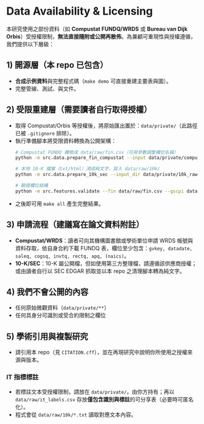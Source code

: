 
# Data Availability & Licensing

本研究使用之部份資料（如 **Compustat FUNDQ/WRDS** 或 **Bureau van Dijk Orbis**）受授權限制，**無法直接隨附或公開再散佈**。為兼顧可重現性與授權遵循，我們提供以下層級：

## 1) 開源層（本 repo 已包含）
- **合成示例資料**與完整程式碼（`make demo` 可直接重建主要表與圖）。
- 完整管線、測試、與文件。

## 2) 受限重建層（需要讀者自行取得授權）
- 取得 Compustat/Orbis 等授權後，將原始匯出置於：`data/private/`（此路徑已被 `.gitignore` 排除）。
- 執行準備腳本將受限資料轉換為公開架構：
  ```bash
  # Compustat FUNDQ 轉換成 data/raw/fin.csv（可用參數調整欄位名稱）
  python -m src.data.prepare_fin_compustat --input data/private/compustat_fundq.csv --out data/raw/fin.csv

  # 本地 10-K 檔案（txt/html）清成純文字，寫入 data/raw/10k/
  python -m src.data.prepare_10k_sec --input_dir data/private/10k_raw --out_dir data/raw/10k

  # 驗證欄位結構
  python -m src.features.validate --fin data/raw/fin.csv --gscpi data/raw/external/gscpi.csv
  ```
- 之後即可用 `make all` 產生完整結果。

## 3) 申請流程（建議寫在論文資料附註）
- **Compustat/WRDS**：讀者可向其機構圖書館或學術單位申請 WRDS 帳號與資料存取，依自身合約下載 FUNDQ 表，欄位至少包含：`gvkey, datadate, saleq, cogsq, invtq, rectq, apq, (naics)`。
- **10-K/SEC**：10-K 屬公開檔，但如使用第三方整理檔，請遵循該供應商授權；或由讀者自行以 SEC EDGAR 抓取並以本 repo 之清理腳本轉為純文字。

## 4) 我們不會公開的內容
- 任何原始微觀資料（`data/private/**`）
- 任何具身分可識別或受合約限制之欄位

## 5) 學術引用與複製研究
- 請引用本 repo（見 `CITATION.cff`），並在再現研究中說明你所使用之授權來源與版本。


### IT 指標標註
- 若標註文本受授權限制，請放在 `data/private/`，由你方持有；再以 `data/raw/it_labels.csv` 存放**僅包含識別與標註**的可分享表（必要時可匿名化）。
- 程式會從 `data/raw/10k/*.txt` 讀取對應文本內容。
